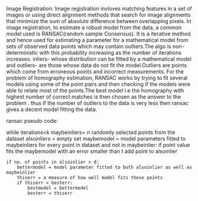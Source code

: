 Image Registration: Image registration invloves matching features in a set of images or using direct alignment methods that search for image alignments that minimize the sum of absolute difference between overlapping pixels. In image registration, to estimate a robust model from the data, a common model used is RANSAC(random sample Consensus). It is a iterative method and hence used for estimating a parameter for a mathematical model from sets of observed data points which may contain outliers.The algo is non-deterministic with this probability increasing as the number of iterations increases. 
inliers- whose distribution can be fitted by a mathematical model and outliers- are those whose data do not fit the model.Outliers are points which come from erroneous points and incorrect measurements. 
For the problem of homography estimation, RANSAC works by trying to fit several models using some of the point pairs and then checking if the models were able to relate most of the points.The best model i.e the homography with highest number of correct matches is then chosen as the answer to the problem . thus if the number of outliers to the data is very less then ransac gives a decent model fitting the data.

ransac pseudo code:

while iterations<k
    maybeinliers= n randomly selected points from the dataset
    alsoinliers = empty set
    maybemodel = model parameters fitted to maybeinliers
    for every point in dataset and not in maybeinlier:
        if point value fits the maybemodel with an error smaller than t
            add point to alsoinlier
    
    if no. of points in alsoinlier > d:
        bettermodel = model parameter fitted to both alsoinlier as well as maybeinlier
        thiserr = a measure of how well model fits these points
        if thiserr < besterr:
            bestmodel = bettermodel
            besterr = thiserr
